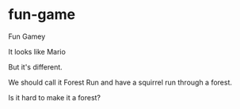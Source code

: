 # fun-game
Fun Gamey

It looks like Mario

But it's different.

We should call it Forest Run and have a squirrel run through a forest.

Is it hard to make it a forest?

